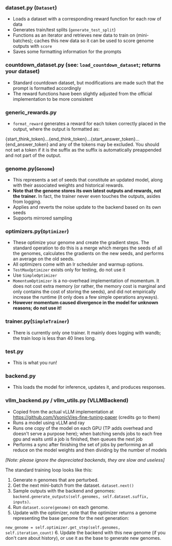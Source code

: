 ### dataset.py (``Dataset``)
- Loads a dataset with a corresponding reward function for each row of data
- Generates train/test splits (``generate_test_split``)
- Functions as an iterator and retrieves new data to train on (mini-batches); caches this new data so it can be used to score genome outputs with ``score``
- Saves some formatting information for the prompts

### countdown_dataset.py (see: ``load_countdown_dataset``; returns your dataset)
- Standard countdown dataset, but modifications are made such that the prompt is formatted accordingly
- The reward functions have been slightly adjusted from the official implementation to be more consistent

### generic_rewards.py
- ``format_reward`` generates a reward for each token correctly placed in the output, where the output is formatted as:

{start_think_token}...{end_think_token}...{start_answer_token}...{end_answer_token} and any of the tokens may be excluded. You should not set a token if it is the suffix as the suffix is automatically preappended and not part of the output.

### genome.py(``Genome``)
- This represents a set of seeds that constitute an updated model, along with their associated weights and historical rewards.
- **Note that the genome stores its own latest outputs and rewards, not the trainer.** In fact, the trainer never even touches the outputs, asides from logging.
- Applies and reverts the noise update to the backend based on its own seeds
- Supports mirrored sampling

### optimizers.py(``Optimizer``)
- These optimize your genome and create the gradient steps. The standard operation to do this is a merge which merges the seeds of all the genomes, calculates the gradients on the new seeds, and performs an average on the old seeds.
- All optimizers come with an lr scheduler and warmup options.
- ``TestMaxOptimizer`` exists only for testing, do not use it
- Use ``SimpleOptimizer``
- ``MomentumOptimizer`` is a no-overhead implementation of momentum. It does not cost extra memory (or rather, the memory cost is marginal and only contains the cost of storing the seeds), and did not empirically increase the runtime (it only does a few simple operations anyways).
- **However momentum caused divergence in the model for unknown reasons; do not use it!**

### trainer.py(``SimpleTrainer``)
- There is currently only one trainer. It mainly does logging with wandb; the train loop is less than 40 lines long.

### test.py
- This is what you run!

### backend.py
- This loads the model for inference, updates it, and produces responses.

### vllm_backend.py / vllm_utils.py (VLLMBackend)
- Copied from the actual vLLM implementation at https://github.com/VsonicV/es-fine-tuning-paper (credits go to them)
- Runs a model using vLLM and ray
- Runs one copy of the model on each GPU (TP adds overhead and doesn't serve a purpose here); when batching sends jobs to each free gpu and waits until a job is finished, then queues the next job
- Performs a sync after finishing the set of jobs by performing an all reduce on the model weights and then dividing by the number of models

*[Note: please ignore the depreciated backends, they are slow and useless]*

The standard training loop looks like this:
1. Generate n genomes that are perturbed. 
2. Get the next mini-batch from the dataset. ``dataset.next()``
3. Sample outputs with the backend and genomes: ``backend.generate_outputs(self.genomes, self.dataset.suffix, inputs)``.
4. Run ``dataset.score(genome)`` on each genome.
5. Update with the optimizer, note that the optimizer returns a genome representing the base genome for the next generation:

``new_genome = self.optimizer.get_step(self.genomes, self.iteration_count)``
6. Update the backend with this new genome (if you don't care about history), or use it as the base to generate new genomes. 